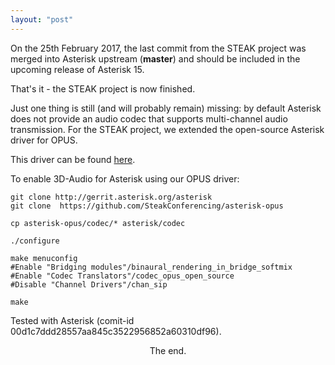 ```yaml
---
layout: "post"
---
```


On the 25th February 2017, the last commit from the STEAK project was merged into Asterisk upstream (__master__) and should be included in the upcoming release of Asterisk 15.

That's it - the STEAK project is now finished.

Just one thing is still (and will probably remain) missing: by default Asterisk does not provide an audio codec that supports multi-channel audio transmission.
For the STEAK project, we extended the open-source Asterisk driver for OPUS.

This driver can be found [here](https://github.com/SteakConferencing/asterisk-opus/).

To enable 3D-Audio for Asterisk using our OPUS driver:

```
git clone http://gerrit.asterisk.org/asterisk
git clone  https://github.com/SteakConferencing/asterisk-opus

cp asterisk-opus/codec/* asterisk/codec

./configure

make menuconfig
#Enable "Bridging modules"/binaural_rendering_in_bridge_softmix
#Enable "Codec Translators"/codec_opus_open_source
#Disable "Channel Drivers"/chan_sip

make
```
Tested with Asterisk (comit-id 00d1c7ddd28557aa845c3522956852a60310df96).

<div style="text-align:center;">The end.</div>
